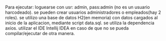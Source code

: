 Para ejecutar:
loguearse con usr: admin, pass:admin (no es un usuario harcodeado).
se pueden crear usuarios administradores o empleados(hay 2 roles).
se utilizo una base de datos H2(en memoria) con datos cargados al inicio de la aplicacion, mediante script data.sql.
se utiliza la dependencia axios.
utilizar el IDE Intellij IDEA en caso de que no se pueda compilar/ejecutar de otra manera.


